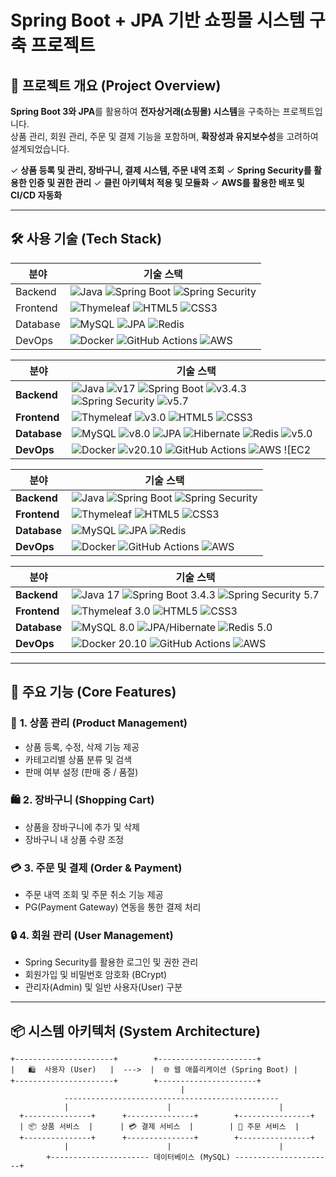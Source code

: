 # Spring Boot + JPA 기반 쇼핑몰 시스템 구축 프로젝트

## 📌 프로젝트 개요 (Project Overview)
**Spring Boot 3와 JPA**를 활용하여 **전자상거래(쇼핑몰) 시스템**을 구축하는 프로젝트입니다.  
상품 관리, 회원 관리, 주문 및 결제 기능을 포함하며, **확장성과 유지보수성**을 고려하여 설계되었습니다.

✓ **상품 등록 및 관리, 장바구니, 결제 시스템, 주문 내역 조회**
✓ **Spring Security를 활용한 인증 및 권한 관리**
✓ **클린 아키텍처 적용 및 모듈화**
✓ **AWS를 활용한 배포 및 CI/CD 자동화**

---

## 🛠️ 사용 기술 (Tech Stack)


| 분야        | 기술 스택 |
|------------|-------------------------------------------------------------------------------------|
| Backend  | ![Java](https://img.shields.io/badge/Java-17-007396?logo=java&logoColor=white) ![Spring Boot](https://img.shields.io/badge/Spring%20Boot-3.4.3-6DB33F?logo=spring-boot&logoColor=white) ![Spring Security](https://img.shields.io/badge/Spring%20Security-5.7-6DB33F?logo=spring&logoColor=white) |
| Frontend | ![Thymeleaf](https://img.shields.io/badge/Thymeleaf-3.0-brightgreen?logo=thymeleaf&logoColor=white) ![HTML5](https://img.shields.io/badge/HTML5-E34F26?logo=html5&logoColor=white) ![CSS3](https://img.shields.io/badge/CSS3-1572B6?logo=css3&logoColor=white) |
| Database | ![MySQL](https://img.shields.io/badge/MySQL-8.0-4479A1?logo=mysql&logoColor=white) ![JPA](https://img.shields.io/badge/JPA-Hibernate-59666C?logo=hibernate&logoColor=white) ![Redis](https://img.shields.io/badge/Redis-5.0-DC382D?logo=redis&logoColor=white) |
| DevOps   | ![Docker](https://img.shields.io/badge/Docker-20.10-2496ED?logo=docker&logoColor=white) ![GitHub Actions](https://img.shields.io/badge/GitHub%20Actions-CI%2FCD-2088FF?logo=github-actions&logoColor=white) ![AWS](https://img.shields.io/badge/AWS-EC2%20%7C%20RDS%20%7C%20S3-F7931E?logo=amazon-aws&logoColor=white) |

| 분야        | 기술 스택 |
|------------|-------------------------------------------------------------------------------------|
| **Backend**  | ![Java](https://img.shields.io/badge/Java-007396?logo=java&logoColor=white) ![v17](https://img.shields.io/badge/v17-007396) ![Spring Boot](https://img.shields.io/badge/Spring%20Boot-6DB33F?logo=spring-boot&logoColor=white) ![v3.4.3](https://img.shields.io/badge/v3.4.3-6DB33F) ![Spring Security](https://img.shields.io/badge/Spring%20Security-6DB33F?logo=spring&logoColor=white) ![v5.7](https://img.shields.io/badge/v5.7-6DB33F) |
| **Frontend** | ![Thymeleaf](https://img.shields.io/badge/Thymeleaf-brightgreen?logo=thymeleaf&logoColor=white) ![v3.0](https://img.shields.io/badge/v3.0-brightgreen) ![HTML5](https://img.shields.io/badge/HTML5-E34F26?logo=html5&logoColor=white) ![CSS3](https://img.shields.io/badge/CSS3-1572B6?logo=css3&logoColor=white) |
| **Database** | ![MySQL](https://img.shields.io/badge/MySQL-4479A1?logo=mysql&logoColor=white) ![v8.0](https://img.shields.io/badge/v8.0-4479A1) ![JPA](https://img.shields.io/badge/JPA-59666C?logo=hibernate&logoColor=white) ![Hibernate](https://img.shields.io/badge/Hibernate-59666C) ![Redis](https://img.shields.io/badge/Redis-DC382D?logo=redis&logoColor=white) ![v5.0](https://img.shields.io/badge/v5.0-DC382D) |
| **DevOps**   | ![Docker](https://img.shields.io/badge/Docker-2496ED?logo=docker&logoColor=white) ![v20.10](https://img.shields.io/badge/v20.10-2496ED) ![GitHub Actions](https://img.shields.io/badge/GitHub%20Actions-2088FF?logo=github-actions&logoColor=white) ![AWS](https://img.shields.io/badge/AWS-F7931E?logo=amazon-aws&logoColor=white) ![EC2 | RDS | S3](https://img.shields.io/badge/EC2%20%7C%20RDS%20%7C%20S3-F7931E) |






| 분야        | 기술 스택 |
|------------|-------------------------------------------------------------------------------------|
| **Backend**  | ![Java](https://img.shields.io/badge/Java%2017-007396?logo=java&logoColor=white) ![Spring Boot](https://img.shields.io/badge/Spring%20Boot%203.4.3-6DB33F?logo=spring-boot&logoColor=white) ![Spring Security](https://img.shields.io/badge/Spring%20Security%205.7-6DB33F?logo=spring&logoColor=white) |
| **Frontend** | ![Thymeleaf](https://img.shields.io/badge/Thymeleaf%203.0-brightgreen?logo=thymeleaf&logoColor=white) ![HTML5](https://img.shields.io/badge/HTML5-E34F26?logo=html5&logoColor=white) ![CSS3](https://img.shields.io/badge/CSS3-1572B6?logo=css3&logoColor=white) |
| **Database** | ![MySQL](https://img.shields.io/badge/MySQL%208.0-4479A1?logo=mysql&logoColor=white) ![JPA](https://img.shields.io/badge/JPA%20Hibernate-59666C?logo=hibernate&logoColor=white) ![Redis](https://img.shields.io/badge/Redis%205.0-DC382D?logo=redis&logoColor=white) |
| **DevOps**   | ![Docker](https://img.shields.io/badge/Docker%2020.10-2496ED?logo=docker&logoColor=white) ![GitHub Actions](https://img.shields.io/badge/GitHub%20Actions-2088FF?logo=github-actions&logoColor=white) ![AWS](https://img.shields.io/badge/AWS-F7931E?logo=amazon-aws&logoColor=white) |

| 분야        | 기술 스택 |
|------------|-------------------------------------------------------------------------------------|
| **Backend**  | ![Java 17](https://img.shields.io/badge/Java%2017-007396?style=flat&logo=java&logoColor=white) ![Spring Boot 3.4.3](https://img.shields.io/badge/Spring%20Boot%203.4.3-6DB33F?style=flat&logo=spring-boot&logoColor=white) ![Spring Security 5.7](https://img.shields.io/badge/Spring%20Security%205.7-6DB33F?style=flat&logo=spring&logoColor=white) |
| **Frontend** | ![Thymeleaf 3.0](https://img.shields.io/badge/Thymeleaf%203.0-005F0F?style=flat&logo=thymeleaf&logoColor=white) ![HTML5](https://img.shields.io/badge/HTML5-E34F26?style=flat&logo=html5&logoColor=white) ![CSS3](https://img.shields.io/badge/CSS3-1572B6?style=flat&logo=css3&logoColor=white) |
| **Database** | ![MySQL 8.0](https://img.shields.io/badge/MySQL%208.0-4479A1?style=flat&logo=mysql&logoColor=white) ![JPA/Hibernate](https://img.shields.io/badge/JPA%2FHibernate-59666C?style=flat&logo=hibernate&logoColor=white) ![Redis 5.0](https://img.shields.io/badge/Redis%205.0-DC382D?style=flat&logo=redis&logoColor=white) |
| **DevOps**   | ![Docker 20.10](https://img.shields.io/badge/Docker%2020.10-2496ED?style=flat&logo=docker&logoColor=white) ![GitHub Actions](https://img.shields.io/badge/GitHub%20Actions-2088FF?style=flat&logo=github-actions&logoColor=white) ![AWS](https://img.shields.io/badge/AWS%20(EC2%20%7C%20RDS%20%7C%20S3)-232F3E?style=flat&logo=amazon-aws&logoColor=white) |
---

## 🎯 주요 기능 (Core Features)

### 🛒 **1. 상품 관리 (Product Management)**
- 상품 등록, 수정, 삭제 기능 제공  
- 카테고리별 상품 분류 및 검색  
- 판매 여부 설정 (판매 중 / 품절)  

### 🛍️ **2. 장바구니 (Shopping Cart)**
- 상품을 장바구니에 추가 및 삭제  
- 장바구니 내 상품 수량 조정  

### 💳 **3. 주문 및 결제 (Order & Payment)**
- 주문 내역 조회 및 주문 취소 기능 제공  
- PG(Payment Gateway) 연동을 통한 결제 처리  

### 🔒 **4. 회원 관리 (User Management)**
- Spring Security를 활용한 로그인 및 권한 관리  
- 회원가입 및 비밀번호 암호화 (BCrypt)  
- 관리자(Admin) 및 일반 사용자(User) 구분  

---

## 📦 시스템 아키텍처 (System Architecture)

```plaintext
+----------------------+        +----------------------+
|   🛍️  사용자 (User)   |  --->  |  🌐 웹 애플리케이션 (Spring Boot) |
+----------------------+        +----------------------+
                                      |
            ------------------------------------------------
            |                      |                        |
  +---------------+      +---------------+        +----------------+
  | 📦 상품 서비스  |      | 💳 결제 서비스  |        | 🛒 주문 서비스  |
  +---------------+      +---------------+        +----------------+
            |                      |                        |
        +---------------------- 데이터베이스 (MySQL) ----------------------+
